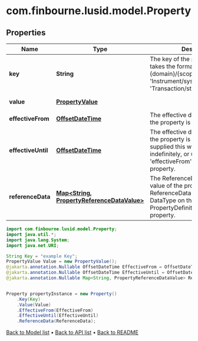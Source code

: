 # com.finbourne.lusid.model.Property

## Properties

Name | Type | Description | Notes
------------ | ------------- | ------------- | -------------
**key** | **String** | The key of the property. This takes the format {domain}/{scope}/{code} e.g. &#39;Instrument/system/Name&#39; or &#39;Transaction/strategy/quantsignal&#39;. | [default to String]
**value** | [**PropertyValue**](PropertyValue.md) |  | [optional] [default to PropertyValue]
**effectiveFrom** | [**OffsetDateTime**](OffsetDateTime.md) | The effective datetime from which the property is valid. | [optional] [default to OffsetDateTime]
**effectiveUntil** | [**OffsetDateTime**](OffsetDateTime.md) | The effective datetime until which the property is valid. If not supplied this will be valid indefinitely, or until the next &#39;effectiveFrom&#39; datetime of the property. | [optional] [default to OffsetDateTime]
**referenceData** | [**Map&lt;String, PropertyReferenceDataValue&gt;**](PropertyReferenceDataValue.md) | The ReferenceData linked to the value of the property. The ReferenceData is taken from the DataType on the PropertyDefinition that defines the property. | [optional] [readonly] [default to Map<String, PropertyReferenceDataValue>]

```java
import com.finbourne.lusid.model.Property;
import java.util.*;
import java.lang.System;
import java.net.URI;

String Key = "example Key";
PropertyValue Value = new PropertyValue();
@jakarta.annotation.Nullable OffsetDateTime EffectiveFrom = OffsetDateTime.now();
@jakarta.annotation.Nullable OffsetDateTime EffectiveUntil = OffsetDateTime.now();
@jakarta.annotation.Nullable Map<String, PropertyReferenceDataValue> ReferenceData = new Map<String, PropertyReferenceDataValue>();


Property propertyInstance = new Property()
    .Key(Key)
    .Value(Value)
    .EffectiveFrom(EffectiveFrom)
    .EffectiveUntil(EffectiveUntil)
    .ReferenceData(ReferenceData);
```


[Back to Model list](../README.md#documentation-for-models) &#8226; [Back to API list](../README.md#documentation-for-api-endpoints) &#8226; [Back to README](../README.md)
